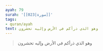 ```yaml
---
ayah: 79
surah: '[[023|سورة]]'
tags:
- quran/ayah
text: وهو الذي ذرأكم في الأرض وإليه تحشرون
---
```

> وهو الذي ذرأكم في الأرض وإليه تحشرون
